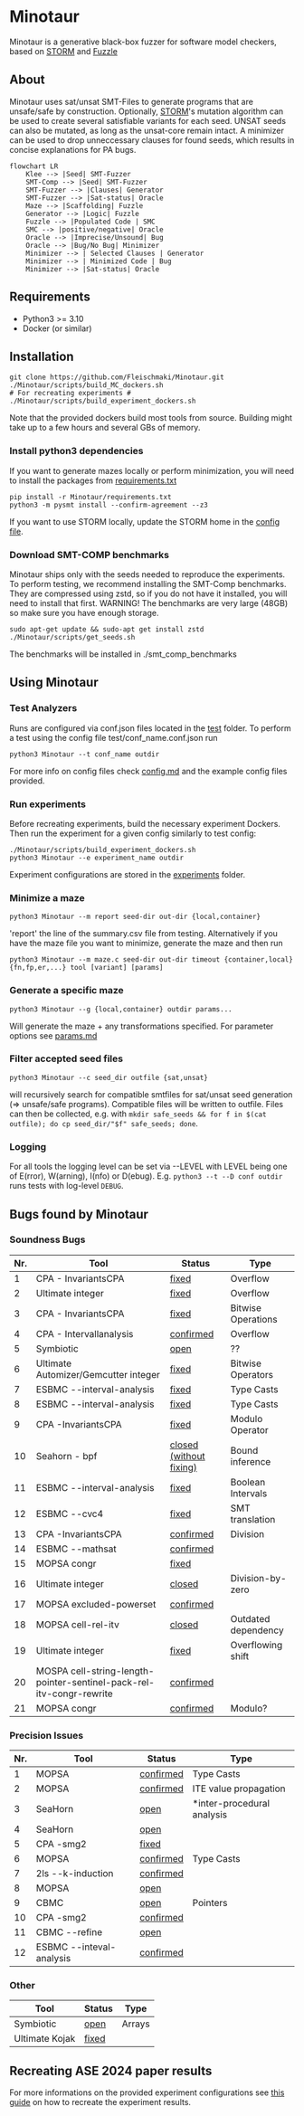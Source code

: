 # Minotaur
Minotaur is a generative black-box fuzzer for software model checkers, based on [STORM](https://github.com/mariachris/storm) and [Fuzzle](https://github.com/SoftSec-KAIST/Fuzzle)

## About
Minotaur uses sat/unsat SMT-Files to generate programs that are unsafe/safe by construction. Optionally, [STORM](https://github.com/mariachris/storm)'s mutation algorithm can be used to create several satisfiable variants for each seed. UNSAT seeds can also be mutated, as long as the unsat-core remain intact. A minimizer can be used to drop unneccessary clauses for found seeds, which results in concise explanations for PA bugs.  
```mermaid
flowchart LR
    Klee --> |Seed| SMT-Fuzzer
    SMT-Comp --> |Seed| SMT-Fuzzer
    SMT-Fuzzer --> |Clauses| Generator 
    SMT-Fuzzer --> |Sat-status| Oracle
    Maze --> |Scaffolding| Fuzzle
    Generator --> |Logic| Fuzzle
    Fuzzle --> |Populated Code | SMC
    SMC --> |positive/negative| Oracle
    Oracle --> |Imprecise/Unsound| Bug 
    Oracle --> |Bug/No Bug| Minimizer
    Minimizer --> | Selected Clauses | Generator
    Minimizer --> | Minimized Code | Bug
    Minimizer --> |Sat-status| Oracle
```
## Requirements
- Python3 >= 3.10
- Docker (or similar)

## Installation
```
git clone https://github.com/Fleischmaki/Minotaur.git
./Minotaur/scripts/build_MC_dockers.sh
# For recreating experiments #
./Minotaur/scripts/build_experiment_dockers.sh
```
Note that the provided dockers build most tools from source. Building might take up to a few hours and several GBs of memory.

### Install python3 dependencies
If you want to generate mazes locally or perform minimization, you will need to install the packages from [requirements.txt](requirements.txt)
```
pip install -r Minotaur/requirements.txt
python3 -m pysmt install --confirm-agreement --z3
``` 
If you want to use STORM locally, update the STORM home in the [config file](Minotaur/src/maze_gen/storm/config.py).

### Download SMT-COMP benchmarks
Minotaur ships only with the seeds needed to reproduce the experiments.
To perform testing, we recommend installing the SMT-Comp benchmarks.
They are compressed using zstd, so if you do not have it installed, you will need to install that first.
WARNING! The benchmarks are very large (48GB) so make sure you have enough storage. 
```
sudo apt-get update && sudo-apt get install zstd
./Minotaur/scripts/get_seeds.sh
```
The benchmarks will be installed in ./smt_comp_benchmarks

## Using Minotaur
### Test Analyzers
Runs are configured via conf.json files located in the [test](Minotaur/test) folder.
To perform a test using the config file test/conf_name.conf.json run 
```
python3 Minotaur --t conf_name outdir
```
For more info on config files check [config.md](./config.md) and the example config files provided.

### Run experiments
Before recreating experiments, build the necessary experiment Dockers. Then run the experiment for a given config similarly to test config: 
```
./Minotaur/scripts/build_experiment_dockers.sh
python3 Minotaur --e experiment_name outdir
```
Experiment configurations are stored in the [experiments](experiments) folder. 
### Minimize a maze
```
python3 Minotaur --m report seed-dir out-dir {local,container}
```
'report' the line of the summary.csv file from testing.
Alternatively if you have the maze file you want to minimize, generate the maze and then run 
```
python3 Minotaur --m maze.c seed-dir out-dir timeout {container,local} {fn,fp,er,...} tool [variant] [params]
```

### Generate a specific maze
```
python3 Minotaur --g {local,container} outdir params...
```
Will generate the maze + any transformations specified. For parameter options see [params.md](./params.md)

### Filter accepted seed files
```
python3 Minotaur --c seed_dir outfile {sat,unsat}
```
will recursively search for compatible smtfiles for sat/unsat seed generation (=> unsafe/safe programs).
Compatible files will be written to outfile. Files can then be collected, e.g. with `mkdir safe_seeds && for f in $(cat outfile); do cp seed_dir/"$f" safe_seeds; done`.

### Logging
For all tools the logging level can be set via --LEVEL with LEVEL being one of E(rror), W(arning), I(nfo) or D(ebug). E.g. `python3 --t --D conf outdir` runs tests with log-level `DEBUG`. 

## Bugs found by Minotaur
### Soundness Bugs
Nr.  | Tool | Status | Type
| --  | -- | -- | -- |
1 | CPA - InvariantsCPA | [fixed](https://gitlab.com/sosy-lab/software/cpachecker/-/issues/1114) | Overflow
2 | Ultimate integer | [fixed](https://github.com/ultimate-pa/ultimate/issues/642#issuecomment-1661186726) | Overflow
3 |CPA - InvariantsCPA | [fixed](https://gitlab.com/sosy-lab/software/cpachecker/-/issues/1130) | Bitwise Operations
4 |CPA - Intervallanalysis | [confirmed](https://gitlab.com/sosy-lab/software/cpachecker/-/issues/1132#note_1544904422) | Overflow
5 |Symbiotic | [open](https://github.com/staticafi/symbiotic/issues/247) | ??
6 |Ultimate Automizer/Gemcutter integer | [fixed](https://github.com/ultimate-pa/ultimate/issues/646) | Bitwise Operators
7 |ESBMC --interval-analysis | [fixed](https://github.com/esbmc/esbmc/issues/1363) | Type Casts
8 |ESBMC --interval-analysis | [fixed](https://github.com/esbmc/esbmc/issues/1392) | Type Casts
9 |CPA -InvariantsCPA | [fixed](https://gitlab.com/sosy-lab/software/cpachecker/-/issues/1194) | Modulo Operator
10 |Seahorn - bpf | [closed (without fixing)](https://github.com/seahorn/seahorn/issues/545) | Bound inference
11 |ESBMC --interval-analysis | [fixed](https://github.com/esbmc/esbmc/issues/1565) | Boolean Intervals
12 |ESBMC --cvc4 | [fixed](https://github.com/esbmc/esbmc/issues/1770) | SMT translation
13 |CPA -InvariantsCPA | [confirmed](https://gitlab.com/sosy-lab/software/cpachecker/-/issues/1208) | Division
14 |ESBMC --mathsat| [confirmed](https://github.com/esbmc/esbmc/issues/1771) | 
15 | MOPSA congr | [fixed](https://gitlab.com/mopsa/mopsa-analyzer/-/issues/179) | 
16 | Ultimate integer| [closed](https://github.com/ultimate-pa/ultimate/issues/664) | Division-by-zero
17 | MOPSA excluded-powerset | [confirmed](https://gitlab.com/mopsa/mopsa-analyzer/-/issues/182) |
18 | MOPSA cell-rel-itv | [closed](https://gitlab.com/mopsa/mopsa-analyzer/-/issues/183) | Outdated dependency | 
19 | Ultimate integer| [fixed](https://github.com/ultimate-pa/ultimate/issues/665) | Overflowing shift | 
20 | MOSPA cell-string-length-pointer-sentinel-pack-rel-itv-congr-rewrite | [confirmed](https://gitlab.com/mopsa/mopsa-analyzer/-/issues/184) | |
21 | MOPSA congr | [confirmed](https://gitlab.com/mopsa/mopsa-analyzer/-/issues/185) | Modulo? |
### Precision Issues
Nr. |Tool | Status | Type
| -- | -- | -- | -- |
1 | MOPSA | [confirmed](https://gitlab.com/mopsa/mopsa-analyzer/-/issues/150) | Type Casts
2 | MOPSA | [confirmed](https://gitlab.com/mopsa/mopsa-analyzer/-/issues/157) | ITE value propagation
3 | SeaHorn | [open](https://github.com/seahorn/seahorn/issues/546) | *inter-procedural analysis
4 | SeaHorn | [open](https://github.com/seahorn/seahorn/issues/550) |
5 | CPA -smg2 | [fixed](https://gitlab.com/sosy-lab/software/cpachecker/-/issues/1211) | 
6 | MOPSA | [confirmed](https://gitlab.com/mopsa/mopsa-analyzer/-/issues/177) | Type Casts
7 | 2ls --k-induction | [confirmed](https://github.com/diffblue/2ls/issues/177)
8 | MOPSA | [open](https://gitlab.com/mopsa/mopsa-analyzer/-/issues/178)|
9 | CBMC | [open](https://github.com/diffblue/cbmc/issues/8295) | Pointers
10| CPA -smg2| [confirmed](https://gitlab.com/sosy-lab/software/cpachecker/-/issues/1211#note_1904978360) |
11 | CBMC --refine | [open](https://github.com/diffblue/cbmc/issues/8296) 
12 | ESBMC --inteval-analysis | [confirmed](https://github.com/esbmc/esbmc/issues/1844)
### Other
Tool | Status | Type
 -- | -- | --
 Symbiotic | [open](https://github.com/staticafi/symbiotic/issues/246) | Arrays
 Ultimate Kojak | [fixed](https://github.com/ultimate-pa/ultimate/issues/647#event-10423593364) |
## Recreating ASE 2024 paper results
For more informations on the provided experiment configurations see [this guide](recreate_results.md) on how to recreate the experiment results. 


